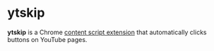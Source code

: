 # ytskip

**ytskip** is a Chrome [content script extension] that automatically clicks
buttons on YouTube pages.

[content script extension]: https://developer.chrome.com/extensions/content_scripts
